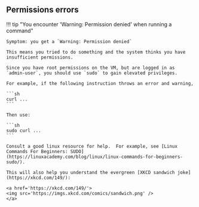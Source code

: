 
## Permissions errors

!!! tip "You encounter 'Warning: Permission denied' when running a command"

    Symptom: you get a `Warning: Permission denied` 

    This means you tried to do something and the system thinks you have insufficient permissions.

    Since you have root permissions on the VM, but are logged in as `admin-user`, you should use `sudo` to gain elevated privileges.

    For example, if the following instruction throws an error and warning,

    ```sh
    curl ...
    ```

    Then use:

    ```sh
    sudo curl ...
    ```

    Consult a good linux resource for help.  For example, see [Linux Commands For Beginners: SUDO](https://linuxacademy.com/blog/linux/linux-commands-for-beginners-sudo/).

    This will also help you understand the evergreen [XKCD sandwich joke](https://xkcd.com/149/):

    <a href='https://xkcd.com/149/'>
    <img src='https://imgs.xkcd.com/comics/sandwich.png' />
    </a>
